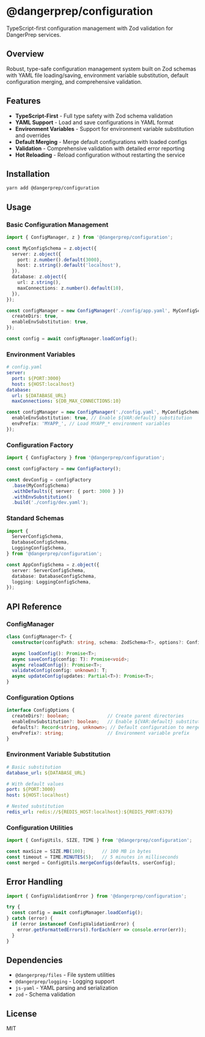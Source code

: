 # @dangerprep/configuration

TypeScript-first configuration management with Zod validation for DangerPrep services.

## Overview

Robust, type-safe configuration management system built on Zod schemas with YAML file loading/saving, environment variable substitution, default configuration merging, and comprehensive validation.

## Features

- **TypeScript-First** - Full type safety with Zod schema validation
- **YAML Support** - Load and save configurations in YAML format
- **Environment Variables** - Support for environment variable substitution and overrides
- **Default Merging** - Merge default configurations with loaded configs
- **Validation** - Comprehensive validation with detailed error reporting
- **Hot Reloading** - Reload configuration without restarting the service

## Installation

```bash
yarn add @dangerprep/configuration
```

## Usage

### Basic Configuration Management

```typescript
import { ConfigManager, z } from '@dangerprep/configuration';

const MyConfigSchema = z.object({
  server: z.object({
    port: z.number().default(3000),
    host: z.string().default('localhost'),
  }),
  database: z.object({
    url: z.string(),
    maxConnections: z.number().default(10),
  }),
});

const configManager = new ConfigManager('./config/app.yaml', MyConfigSchema, {
  createDirs: true,
  enableEnvSubstitution: true,
});

const config = await configManager.loadConfig();
```

### Environment Variables

```yaml
# config.yaml
server:
  port: ${PORT:3000}
  host: ${HOST:localhost}
database:
  url: ${DATABASE_URL}
  maxConnections: ${DB_MAX_CONNECTIONS:10}
```

```typescript
const configManager = new ConfigManager('./config.yaml', MyConfigSchema, {
  enableEnvSubstitution: true, // Enable ${VAR:default} substitution
  envPrefix: 'MYAPP_', // Load MYAPP_* environment variables
});
```

### Configuration Factory

```typescript
import { ConfigFactory } from '@dangerprep/configuration';

const configFactory = new ConfigFactory();

const devConfig = configFactory
  .base(MyConfigSchema)
  .withDefaults({ server: { port: 3000 } })
  .withEnvSubstitution()
  .build('./config/dev.yaml');
```

### Standard Schemas

```typescript
import {
  ServerConfigSchema,
  DatabaseConfigSchema,
  LoggingConfigSchema,
} from '@dangerprep/configuration';

const AppConfigSchema = z.object({
  server: ServerConfigSchema,
  database: DatabaseConfigSchema,
  logging: LoggingConfigSchema,
});
```

## API Reference

### ConfigManager

```typescript
class ConfigManager<T> {
  constructor(configPath: string, schema: ZodSchema<T>, options?: ConfigOptions);

  async loadConfig(): Promise<T>;
  async saveConfig(config: T): Promise<void>;
  async reloadConfig(): Promise<T>;
  validateConfig(config: unknown): T;
  async updateConfig(updates: Partial<T>): Promise<T>;
}
```

### Configuration Options

```typescript
interface ConfigOptions {
  createDirs?: boolean;              // Create parent directories
  enableEnvSubstitution?: boolean;   // Enable ${VAR:default} substitution
  defaults?: Record<string, unknown>; // Default configuration to merge
  envPrefix?: string;                // Environment variable prefix
}
```

### Environment Variable Substitution

```yaml
# Basic substitution
database_url: ${DATABASE_URL}

# With default values
port: ${PORT:3000}
host: ${HOST:localhost}

# Nested substitution
redis_url: redis://${REDIS_HOST:localhost}:${REDIS_PORT:6379}
```

### Configuration Utilities

```typescript
import { ConfigUtils, SIZE, TIME } from '@dangerprep/configuration';

const maxSize = SIZE.MB(100);      // 100 MB in bytes
const timeout = TIME.MINUTES(5);   // 5 minutes in milliseconds
const merged = ConfigUtils.mergeConfigs(defaults, userConfig);
```

## Error Handling

```typescript
import { ConfigValidationError } from '@dangerprep/configuration';

try {
  const config = await configManager.loadConfig();
} catch (error) {
  if (error instanceof ConfigValidationError) {
    error.getFormattedErrors().forEach(err => console.error(err));
  }
}
```

## Dependencies

- `@dangerprep/files` - File system utilities
- `@dangerprep/logging` - Logging support
- `js-yaml` - YAML parsing and serialization
- `zod` - Schema validation

## License

MIT
